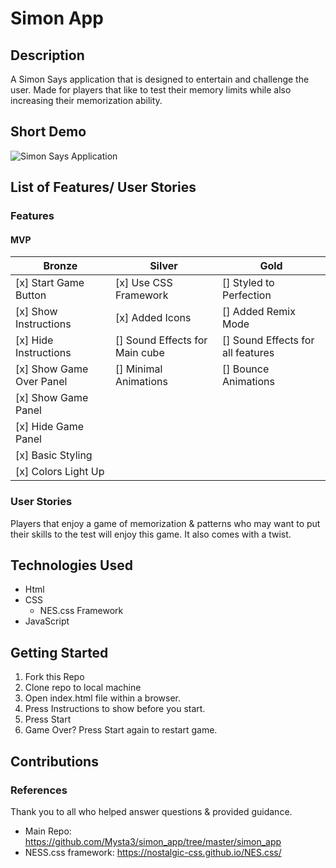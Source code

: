 # Simon App

## Description

A Simon Says application that is designed to entertain and challenge the user. Made for players that like to test their memory limits while also increasing their memorization ability.

## Short Demo

![Simon Says Application](https://giphy.com/gifs/UT4YzJMRyxyNImBQ1W/html5)

## List of Features/ User Stories

### Features

#### MVP

| Bronze                   | Silver                         | Gold                              |
| ------------------------ | ------------------------------ | --------------------------------- |
| [x] Start Game Button    | [x] Use CSS Framework          | [] Styled to Perfection           |
| [x] Show Instructions    | [x] Added Icons                | [] Added Remix Mode               |
| [x] Hide Instructions    | [] Sound Effects for Main cube | [] Sound Effects for all features |
| [x] Show Game Over Panel | [] Minimal Animations          | [] Bounce Animations              |
| [x] Show Game Panel      |
| [x] Hide Game Panel      |
| [x] Basic Styling        |
| [x] Colors Light Up      |

### User Stories

Players that enjoy a game of memorization & patterns who may want to put their skills to the test will enjoy this game. It also comes with a twist.

## Technologies Used

- Html
- CSS
  - NES.css Framework
- JavaScript

## Getting Started

1. Fork this Repo
2. Clone repo to local machine
3. Open index.html file within a browser.
4. Press Instructions to show before you start.
5. Press Start
6. Game Over? Press Start again to restart game.

## Contributions

### References

Thank you to all who helped answer questions & provided guidance.

- Main Repo: https://github.com/Mysta3/simon_app/tree/master/simon_app
- NESS.css framework: https://nostalgic-css.github.io/NES.css/
